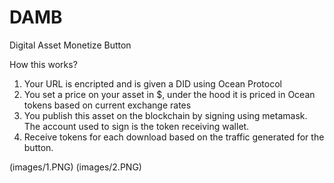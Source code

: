 # DAMB
Digital Asset Monetize Button


How this works? 
1. Your URL is encripted and is given a DID using Ocean Protocol 
2. You set a price on your asset in $, under the hood it is priced in Ocean tokens based on current exchange rates 
3. You publish this asset on the blockchain by signing using metamask. The account used to sign is the token receiving wallet. 
4. Receive tokens for each download based on the traffic generated for the button. 

(images/1.PNG)
(images/2.PNG)
